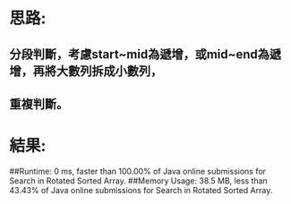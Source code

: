 # 思路: 
## 分段判斷，考慮start~mid為遞增，或mid~end為遞增，再將大數列拆成小數列，
## 重複判斷。

# 結果:
##Runtime: 0 ms, faster than 100.00% of Java online submissions for Search in Rotated Sorted Array.
##Memory Usage: 38.5 MB, less than 43.43% of Java online submissions for Search in Rotated Sorted Array.